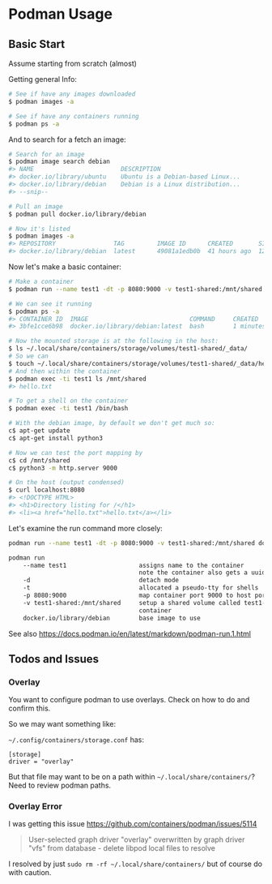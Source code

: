 # Podman Usage

## Basic Start

Assume starting from scratch (almost)

Getting general Info:

```sh
# See if have any images downloaded
$ podman images -a

# See if have any containers running
$ podman ps -a
```

And to search for a fetch an image:

```sh
# Search for an image
$ podman image search debian
#> NAME                        DESCRIPTION
#> docker.io/library/ubuntu    Ubuntu is a Debian-based Linux...
#> docker.io/library/debian    Debian is a Linux distribution...
#> --snip--

# Pull an image
$ podman pull docker.io/library/debian

# Now it's listed
$ podman images -a
#> REPOSITORY                TAG         IMAGE ID      CREATED       SIZE
#> docker.io/library/debian  latest      49081a1edb0b  41 hours ago  121 MB
```

Now let's make a basic container:

```sh
# Make a container
$ podman run --name test1 -dt -p 8080:9000 -v test1-shared:/mnt/shared docker.io/library/debian

# We can see it running
$ podman ps -a
#> CONTAINER ID  IMAGE                            COMMAND     CREATED         STATUS             PORTS                   NAMES
#> 3bfe1cce6b98  docker.io/library/debian:latest  bash        1 minutes ago   Up 1 minutes ago   0.0.0.0:8080->9000/tcp  test1

# Now the mounted storage is at the following in the host:
$ ls ~/.local/share/containers/storage/volumes/test1-shared/_data/
# So we can
$ touch ~/.local/share/containers/storage/volumes/test1-shared/_data/hello.txt
# And then within the container
$ podman exec -ti test1 ls /mnt/shared
#> hello.txt

# To get a shell on the container
$ podman exec -ti test1 /bin/bash

# With the debian image, by default we don't get much so:
c$ apt-get update
c$ apt-get install python3

# Now we can test the port mapping by
c$ cd /mnt/shared
c$ python3 -m http.server 9000

# On the host (output condensed)
$ curl localhost:8080
#> <!DOCTYPE HTML>
#> <h1>Directory listing for /</h1>
#> <li><a href="hello.txt">hello.txt</a></li>
```

Let's examine the run command more closely:

```sh
podman run --name test1 -dt -p 8080:9000 -v test1-shared:/mnt/shared docker.io/library/debian

podman run
    --name test1                    assigns name to the container
                                    note the container also gets a uuid
    -d                              detach mode
    -t                              allocated a pseudo-tty for shells
    -p 8080:9000                    map container port 9000 to host port 8080
    -v test1-shared:/mnt/shared     setup a shared volume called test1-shared to /mnt/shared in
                                    container
    docker.io/library/debian        base image to use
```

See also <https://docs.podman.io/en/latest/markdown/podman-run.1.html>


## Todos and Issues

### Overlay

You want to configure podman to use overlays. Check on how to do and confirm this.

So we may want something like:

`~/.config/containers/storage.conf` has:

```
[storage]
driver = "overlay"
```

But that file may want to be on a path within `~/.local/share/containers/`?
Need to review podman paths.


### Overlay Error

I was getting this issue <https://github.com/containers/podman/issues/5114>

> User-selected graph driver "overlay" overwritten by graph driver "vfs" from database - delete libpod local files to resolve

I resolved by just `sudo rm -rf ~/.local/share/containers/` but of course do with caution.


